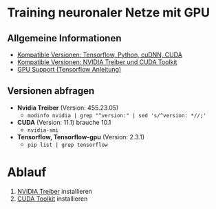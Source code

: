 # Training neuronaler Netze mit GPU

## Allgemeine Informationen
- [Kompatible Versionen: Tensorflow, Python, cuDNN, CUDA](https://www.tensorflow.org/install/source#tested_build_configurations)
- [Kompatible Versionen: NVIDIA Treiber und CUDA Toolkit](https://docs.nvidia.com/cuda/cuda-toolkit-release-notes/index.html)
- [GPU Support (Tensorflow Anleitung)](https://www.tensorflow.org/install/gpu)

## Versionen abfragen
- **Nvidia Treiber** (Version: 455.23.05)
  - ```modinfo nvidia | grep "^version:" | sed 's/^version: *//;' ```
- **CUDA** (Version: 11.1) brauche 10.1
  - ```nvidia-smi```  
- **Tensorflow, Tensorflow-gpu** (Version: 2.3.1)
  - ```pip list | grep tensorflow```  



# Ablauf
1. [NVIDIA Treiber](https://www.nvidia.com/download/index.aspx?lang=en-us) installieren
2. [CUDA Toolkit](https://developer.nvidia.com/cuda-toolkit-archive) installieren

